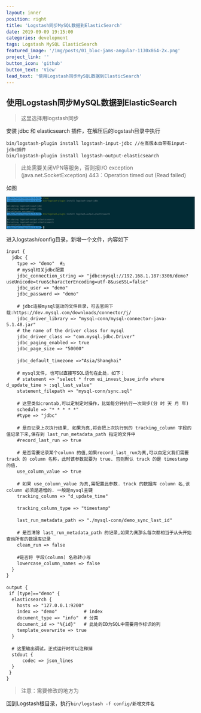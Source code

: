 ```yaml
---
layout: inner
position: right
title: 'Logstash同步MySQL数据到ElasticSearch'
date: 2019-09-09 19:15:00
categories: development
tags: Logstash MySQL ElasticSearch
featured_image: '/img/posts/01_bloc-jams-angular-1130x864-2x.png'
project_link: ''
button_icon: 'github'
button_text: 'View'
lead_text: '使用Logstash同步MySQL数据到ElasticSearch'
---
```

## 使用Logstash同步MySQL数据到ElasticSearch

> 这里选择用logstash同步

安装 jdbc 和 elasticsearch 插件，在解压后的logstash目录中执行

```shell
bin/logstash-plugin install logstash-input-jdbc //在高版本自带有input-jdbc插件
bin/logstash-plugin install logstash-output-elasticsearch
```

> 此处需要关闭VPN等服务，否则报I/O exception (java.net.SocketException) 443：Operation timed out (Read failed)

如图

![image](/img/posts/logstash/logstash-plugins.png)


进入logstash/config目录，新增一个文件，内容如下

```shell
input {
  jdbc {
    type => "demo"  #△
    # mysql相关jdbc配置
    jdbc_connection_string => "jdbc:mysql://192.168.1.187:3306/demo?useUnicode=true&characterEncoding=utf-8&useSSL=false"
    jdbc_user => "demo"
    jdbc_password => "demo"

    # jdbc连接mysql驱动的文件目录，可去官网下载:https://dev.mysql.com/downloads/connector/j/
    jdbc_driver_library => "mysql-conn/mysql-connector-java-5.1.48.jar"
    # the name of the driver class for mysql
    jdbc_driver_class => "com.mysql.jdbc.Driver"
    jdbc_paging_enabled => true
    jdbc_page_size => "50000"

    jdbc_default_timezone =>"Asia/Shanghai"

    # mysql文件, 也可以直接写SQL语句在此处，如下：
    # statement => "select * from ei_invest_base_info where d_update_time > :sql_last_value"
    statement_filepath => "mysql-conn/sync.sql"

    # 这里类似crontab,可以定制定时操作，比如每分钟执行一次同步(分 时 天 月 年)
    schedule => "* * * * *"
    #type => "jdbc"

    # 是否记录上次执行结果, 如果为真,将会把上次执行到的 tracking_column 字段的值记录下来,保存到 last_run_metadata_path 指定的文件中
    #record_last_run => true

    # 是否需要记录某个column 的值,如果record_last_run为真,可以自定义我们需要 track 的 column 名称，此时该参数就要为 true. 否则默认 track 的是 timestamp 的值.
    use_column_value => true

    # 如果 use_column_value 为真,需配置此参数. track 的数据库 column 名,该 column 必须是递增的. 一般是mysql主键
    tracking_column => "d_update_time"

    tracking_column_type => "timestamp"

    last_run_metadata_path => "./mysql-conn/demo_sync_last_id"

    # 是否清除 last_run_metadata_path 的记录,如果为真那么每次都相当于从头开始查询所有的数据库记录
    clean_run => false

    #是否将 字段(column) 名称转小写
    lowercase_column_names => false
  }
}

output {
 if [type]=="demo" {
  elasticsearch {
    hosts => "127.0.0.1:9200"
    index => "demo"          # index
    document_type => "info"  # 分类
    document_id => "%{id}"   # 此处的ID为SQL中需要用作标识的列
    template_overwrite => true
  }

  # 这里输出调试，正式运行时可以注释掉
  stdout {
      codec => json_lines
  }
 }
}
```

> 注意：需要修改的地方为

回到Logstash根目录，执行`bin/logstash -f config/新增文件名`